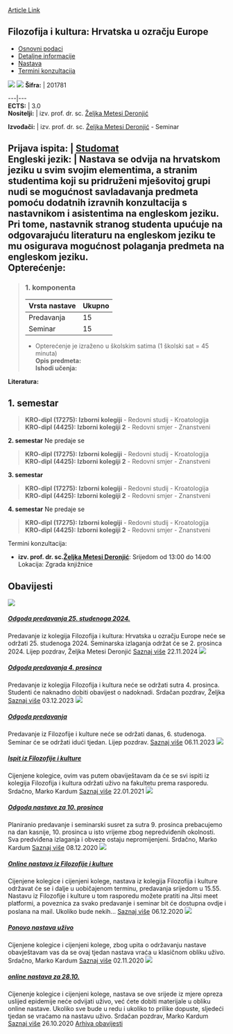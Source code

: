 [Article Link](https://www.fhs.hr/predmet/fkhuoe_a)

## Filozofija i kultura: Hrvatska u ozračju Europe
  * [Osnovni podaci](https://www.fhs.hr/predmet/fkhuoe_a#v1id-904805_167774_1_0 "Osnovni podaci")
  * [Detaljne informacije](https://www.fhs.hr/predmet/fkhuoe_a#v1id-904805_167774_1_1 "Detaljne informacije")
  * [Nastava](https://www.fhs.hr/predmet/fkhuoe_a#v1id-904805_167774_1_2 "Nastava")
  * [Termini konzultacija](https://www.fhs.hr/predmet/fkhuoe_a#v1id-904805_167774_1_3 "Termini konzultacija")


[![](https://www.fhs.hr/img/flags/gif/hr.gif)](https://www.fhs.hr/predmet/fkhuoe_a) [![](https://www.fhs.hr/img/flags/gif/gb.gif)](https://www.fhs.hr/en/course/paccitec)
**Šifra:** |  201781  
  
---|---  
**ECTS:** |  3.0   
**Nositelji:** |  izv. prof. dr. sc. [Željka Metesi Deronjić](https://www.fhs.hr/djelatnik/zeljka.metesi_deronjic)   
  
**Izvođači:** |  izv. prof. dr. sc. [Željka Metesi Deronjić](https://www.fhs.hr/djelatnik/zeljka.metesi_deronjic) - Seminar  
  
**Prijava ispita:** |  [Studomat](http://www.isvu.hr/studomat)  
**Engleski jezik:** |  Nastava se odvija na hrvatskom jeziku u svim svojim elementima, a stranim studentima koji su pridruženi mješovitoj grupi nudi se mogućnost savladavanja predmeta pomoću dodatnih izravnih konzultacija s nastavnikom i asistentima na engleskom jeziku. Pri tome, nastavnik stranog studenta upućuje na odgovarajuću literaturu na engleskom jeziku te mu osigurava mogućnost polaganja predmeta na engleskom jeziku.   
**Opterećenje:**  
---  
> ### 1. komponenta
> | Vrsta nastave | Ukupno  
> ---|---  
> Predavanja | 15  
> Seminar | 15  
> * Opterećenje je izraženo u školskim satima (1 školski sat = 45 minuta)   
**Opis predmeta:**  
> **Ishodi učenja:**  

  
**Literatura:**  

  
**1. semestar**  
---  
> **KRO-dipl (17275): Izborni kolegiji** - Redovni studij - Kroatologija  
>  **KRO-dipl (4425): Izborni kolegiji 2** - Redovni smjer - Znanstveni  
>   
  
**2. semestar** Ne predaje se  
> **KRO-dipl (17275): Izborni kolegiji** - Redovni studij - Kroatologija  
>  **KRO-dipl (4425): Izborni kolegiji 2** - Redovni smjer - Znanstveni  
>   
  
**3. semestar**  
> **KRO-dipl (17275): Izborni kolegiji** - Redovni studij - Kroatologija  
>  **KRO-dipl (4425): Izborni kolegiji 2** - Redovni smjer - Znanstveni  
>   
  
**4. semestar** Ne predaje se  
> **KRO-dipl (17275): Izborni kolegiji** - Redovni studij - Kroatologija  
>  **KRO-dipl (4425): Izborni kolegiji 2** - Redovni smjer - Znanstveni  
>   
Termini konzultacija: 
  * **izv. prof. dr. sc.[Željka Metesi Deronjić](https://www.fhs.hr/djelatnik/zeljka.metesi_deronjic)**: 
Srijedom od 13:00 do 14:00
Lokacija: Zgrada knjižnice 


## Obavijesti
[ ![](https://www.fhs.hr/_pub/themes_static/hrstud2024/default/img/default_news.jpg) ](https://www.fhs.hr/predmet/fkhuoe_a?@=21rx9#news_116489)
#####  [Odgoda predavanja 25. studenoga 2024.](https://www.fhs.hr/predmet/fkhuoe_a?@=21rx9#news_116489)
Predavanje iz kolegija Filozofija i kultura: Hrvatska u ozračju Europe neće se održati 25. studenoga 2024. Seminarska izlaganja održat će se 2. prosinca 2024. Lijep pozdrav, Željka Metesi Deronjić 
[Saznaj više](https://www.fhs.hr/predmet/fkhuoe_a?@=21rx9#news_116489)
22.11.2024
[ ![](https://www.fhs.hr/_pub/themes_static/hrstud2024/default/img/default_news.jpg) ](https://www.fhs.hr/predmet/fkhuoe_a?@=21lty#news_116489)
#####  [Odgoda predavanja 4. prosinca](https://www.fhs.hr/predmet/fkhuoe_a?@=21lty#news_116489)
Predavanje iz kolegija Filozofija i kultura neće se održati sutra 4. prosinca. Studenti će naknadno dobiti obavijest o nadoknadi. Srdačan pozdrav, Željka 
[Saznaj više](https://www.fhs.hr/predmet/fkhuoe_a?@=21lty#news_116489)
03.12.2023
[ ![](https://www.fhs.hr/_pub/themes_static/hrstud2024/default/img/default_news.jpg) ](https://www.fhs.hr/predmet/fkhuoe_a?@=21lj9#news_116489)
#####  [Odgoda predavanja](https://www.fhs.hr/predmet/fkhuoe_a?@=21lj9#news_116489)
Predavanje iz Filozofije i kulture neće se održati danas, 6. studenoga. Seminar će se održati idući tjedan. Lijep pozdrav. 
[Saznaj više](https://www.fhs.hr/predmet/fkhuoe_a?@=21lj9#news_116489)
06.11.2023
[ ![](https://www.fhs.hr/_pub/themes_static/hrstud2024/default/img/default_news.jpg) ](https://www.fhs.hr/predmet/fkhuoe_a?@=21e7r#news_116489)
#####  [Ispit iz Filozofije i kulture](https://www.fhs.hr/predmet/fkhuoe_a?@=21e7r#news_116489)
Cijenjene kolegice, ovim vas putem obaviještavam da će se svi ispiti iz kolegija Filozofija i kultura održati uživo na fakultetu prema rasporedu. Srdačno, Marko Kardum 
[Saznaj više](https://www.fhs.hr/predmet/fkhuoe_a?@=21e7r#news_116489)
22.01.2021
[ ![](https://www.fhs.hr/_pub/themes_static/hrstud2024/default/img/default_news.jpg) ](https://www.fhs.hr/predmet/fkhuoe_a?@=21dre#news_116489)
#####  [Odgoda nastave za 10. prosinca](https://www.fhs.hr/predmet/fkhuoe_a?@=21dre#news_116489)
Planiranio predavanje i seminarski susret za sutra 9. prosinca prebacujemo na dan kasnije, 10. prosinca u isto vrijeme zbog nepredviđenih okolnosti. Sva predviđena izlaganja i obveze ostaju nepromijenjeni. Srdačno, Marko Kardum 
[Saznaj više](https://www.fhs.hr/predmet/fkhuoe_a?@=21dre#news_116489)
08.12.2020
[ ![](https://www.fhs.hr/_pub/themes_static/hrstud2024/default/img/default_news.jpg) ](https://www.fhs.hr/predmet/fkhuoe_a?@=21dp3#news_116489)
#####  [Online nastava iz Filozofije i kulture](https://www.fhs.hr/predmet/fkhuoe_a?@=21dp3#news_116489)
Cijenjene kolegice i cijenjeni kolege, nastava iz kolegija Filozofija i kulture održavat će se i dalje u uobičajenom terminu, predavanja srijedom u 15.55. Nastavu iz Filozofije i kulture u tom rasporedu možete pratiti na Jitsi meet platformi, a poveznica za svako predavanje i seminar bit će dostupna ovdje i poslana na mail. Ukoliko bude nekih... 
[Saznaj više](https://www.fhs.hr/predmet/fkhuoe_a?@=21dp3#news_116489)
06.12.2020
[ ![](https://www.fhs.hr/_pub/themes_static/hrstud2024/default/img/default_news.jpg) ](https://www.fhs.hr/predmet/fkhuoe_a?@=21dag#news_116489)
#####  [Ponovo nastava uživo](https://www.fhs.hr/predmet/fkhuoe_a?@=21dag#news_116489)
Cijenjene kolegice i cijenjeni kolege, zbog upita o održavanju nastave obavještavam vas da se ovaj tjedan nastava vraća u klasičnom obliku uživo. Srdačno, Marko Kardum 
[Saznaj više](https://www.fhs.hr/predmet/fkhuoe_a?@=21dag#news_116489)
02.11.2020
[ ![](https://www.fhs.hr/_pub/themes_static/hrstud2024/default/img/default_news.jpg) ](https://www.fhs.hr/predmet/fkhuoe_a?@=21d7b#news_116489)
#####  [online nastava za 28.10.](https://www.fhs.hr/predmet/fkhuoe_a?@=21d7b#news_116489)
Cijenenje kolegice i cijenjeni kolege, nastava se ove srijede iz mjere opreza uslijed epidemije neće odvijati uživo, već ćete dobiti materijale u obliku online nastave. Ukoliko sve bude u redu i ukoliko to prilike dopuste, sljedeći tjedan se vraćamo na nastavu uživo. Srdačan pozdrav, Marko Kardum 
[Saznaj više](https://www.fhs.hr/predmet/fkhuoe_a?@=21d7b#news_116489)
26.10.2020
[Arhiva obavijesti](https://www.fhs.hr/predmet/fkhuoe_a?@=218b0#news_116489 "Arhiva obavijesti")
